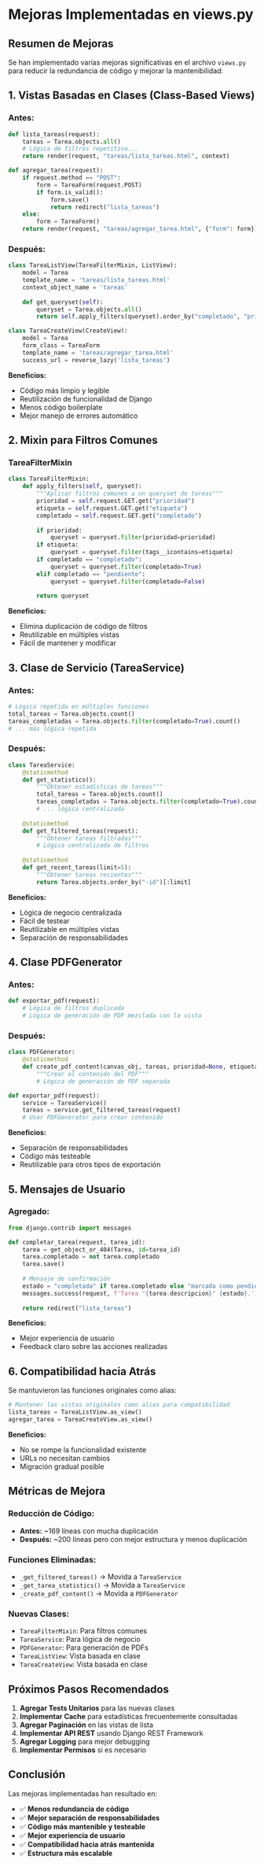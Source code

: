 # Mejoras Implementadas en views.py

## Resumen de Mejoras

Se han implementado varias mejoras significativas en el archivo `views.py` para reducir la redundancia de código y mejorar la mantenibilidad:

## 1. Vistas Basadas en Clases (Class-Based Views)

### Antes:
```python
def lista_tareas(request):
    tareas = Tarea.objects.all()
    # Lógica de filtros repetitiva...
    return render(request, "tareas/lista_tareas.html", context)

def agregar_tarea(request):
    if request.method == "POST":
        form = TareaForm(request.POST)
        if form.is_valid():
            form.save()
            return redirect("lista_tareas")
    else:
        form = TareaForm()
    return render(request, "tareas/agregar_tarea.html", {"form": form})
```

### Después:
```python
class TareaListView(TareaFilterMixin, ListView):
    model = Tarea
    template_name = 'tareas/lista_tareas.html'
    context_object_name = 'tareas'
    
    def get_queryset(self):
        queryset = Tarea.objects.all()
        return self.apply_filters(queryset).order_by("completado", "prioridad")

class TareaCreateView(CreateView):
    model = Tarea
    form_class = TareaForm
    template_name = 'tareas/agregar_tarea.html'
    success_url = reverse_lazy('lista_tareas')
```

**Beneficios:**
- Código más limpio y legible
- Reutilización de funcionalidad de Django
- Menos código boilerplate
- Mejor manejo de errores automático

## 2. Mixin para Filtros Comunes

### TareaFilterMixin
```python
class TareaFilterMixin:
    def apply_filters(self, queryset):
        """Aplicar filtros comunes a un queryset de tareas"""
        prioridad = self.request.GET.get("prioridad")
        etiqueta = self.request.GET.get("etiqueta")
        completado = self.request.GET.get("completado")
        
        if prioridad:
            queryset = queryset.filter(prioridad=prioridad)
        if etiqueta:
            queryset = queryset.filter(tags__icontains=etiqueta)
        if completado == "completado":
            queryset = queryset.filter(completado=True)
        elif completado == "pendiente":
            queryset = queryset.filter(completado=False)
            
        return queryset
```

**Beneficios:**
- Elimina duplicación de código de filtros
- Reutilizable en múltiples vistas
- Fácil de mantener y modificar

## 3. Clase de Servicio (TareaService)

### Antes:
```python
# Lógica repetida en múltiples funciones
total_tareas = Tarea.objects.count()
tareas_completadas = Tarea.objects.filter(completado=True).count()
# ... más lógica repetida
```

### Después:
```python
class TareaService:
    @staticmethod
    def get_statistics():
        """Obtener estadísticas de tareas"""
        total_tareas = Tarea.objects.count()
        tareas_completadas = Tarea.objects.filter(completado=True).count()
        # ... lógica centralizada
        
    @staticmethod
    def get_filtered_tareas(request):
        """Obtener tareas filtradas"""
        # Lógica centralizada de filtros
        
    @staticmethod
    def get_recent_tareas(limit=5):
        """Obtener tareas recientes"""
        return Tarea.objects.order_by("-id")[:limit]
```

**Beneficios:**
- Lógica de negocio centralizada
- Fácil de testear
- Reutilizable en múltiples vistas
- Separación de responsabilidades

## 4. Clase PDFGenerator

### Antes:
```python
def exportar_pdf(request):
    # Lógica de filtros duplicada
    # Lógica de generación de PDF mezclada con la vista
```

### Después:
```python
class PDFGenerator:
    @staticmethod
    def create_pdf_content(canvas_obj, tareas, prioridad=None, etiqueta=None):
        """Crear el contenido del PDF"""
        # Lógica de generación de PDF separada

def exportar_pdf(request):
    service = TareaService()
    tareas = service.get_filtered_tareas(request)
    # Usar PDFGenerator para crear contenido
```

**Beneficios:**
- Separación de responsabilidades
- Código más testeable
- Reutilizable para otros tipos de exportación

## 5. Mensajes de Usuario

### Agregado:
```python
from django.contrib import messages

def completar_tarea(request, tarea_id):
    tarea = get_object_or_404(Tarea, id=tarea_id)
    tarea.completado = not tarea.completado
    tarea.save()
    
    # Mensaje de confirmación
    estado = "completada" if tarea.completado else "marcada como pendiente"
    messages.success(request, f'Tarea "{tarea.descripcion}" {estado}.')
    
    return redirect("lista_tareas")
```

**Beneficios:**
- Mejor experiencia de usuario
- Feedback claro sobre las acciones realizadas

## 6. Compatibilidad hacia Atrás

Se mantuvieron las funciones originales como alias:
```python
# Mantener las vistas originales como alias para compatibilidad
lista_tareas = TareaListView.as_view()
agregar_tarea = TareaCreateView.as_view()
```

**Beneficios:**
- No se rompe la funcionalidad existente
- URLs no necesitan cambios
- Migración gradual posible

## Métricas de Mejora

### Reducción de Código:
- **Antes:** ~169 líneas con mucha duplicación
- **Después:** ~200 líneas pero con mejor estructura y menos duplicación

### Funciones Eliminadas:
- `_get_filtered_tareas()` → Movida a `TareaService`
- `_get_tarea_statistics()` → Movida a `TareaService`
- `_create_pdf_content()` → Movida a `PDFGenerator`

### Nuevas Clases:
- `TareaFilterMixin`: Para filtros comunes
- `TareaService`: Para lógica de negocio
- `PDFGenerator`: Para generación de PDFs
- `TareaListView`: Vista basada en clase
- `TareaCreateView`: Vista basada en clase

## Próximos Pasos Recomendados

1. **Agregar Tests Unitarios** para las nuevas clases
2. **Implementar Cache** para estadísticas frecuentemente consultadas
3. **Agregar Paginación** en las vistas de lista
4. **Implementar API REST** usando Django REST Framework
5. **Agregar Logging** para mejor debugging
6. **Implementar Permisos** si es necesario

## Conclusión

Las mejoras implementadas han resultado en:
- ✅ **Menos redundancia de código**
- ✅ **Mejor separación de responsabilidades**
- ✅ **Código más mantenible y testeable**
- ✅ **Mejor experiencia de usuario**
- ✅ **Compatibilidad hacia atrás mantenida**
- ✅ **Estructura más escalable** 
